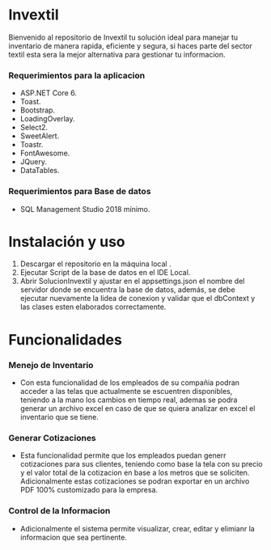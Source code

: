 # Invextil
Bienvenido al repositorio de Invextil tu solución ideal para manejar tu inventario de manera rapida, eficiente y segura, si haces parte del sector textil esta sera la mejor alternativa para gestionar tu informacion. 

### Requerimientos para la aplicacion
-	ASP.NET Core 6.
-	Toast.
-	Bootstrap.
-	LoadingOverlay.
-	Select2.
-	SweetAlert.
-	Toastr.
-	FontAwesome.
-	JQuery.
-	DataTables.

### Requerimientos para Base de datos
- SQL Management Studio 2018 mínimo.

# Instalación y uso
1. Descargar el repositorio en la máquina local .
2. Ejecutar Script de la base de datos en el IDE Local.
3. Abrir SolucionInvextil y ajustar en el appsettings.json el nombre del servidor donde se encuentra la base de datos, además, se debe ejecutar nuevamente la lidea de conexion y validar que el dbContext y las clases esten elaborados correctamente.

# Funcionalidades
### Menejo de Inventario
- Con esta funcionalidad de los empleados de su compañia podran acceder a las telas que actualmente se escuentren disponibles, teniendo a la mano los cambios en tiempo real, ademas se podra generar un archivo excel en caso de que se quiera analizar en excel el inventario que se tiene.
### Generar Cotizaciones
- Esta funcionalidad permite que los empleados puedan generr cotizaciones para sus clientes, teniendo como base la tela con su precio y el valor total de la cotizacion en base a los metros que se soliciten. Adicionalmente estas cotizaciones se podran exportar en un archivo PDF 100% customizado para la empresa.
### Control de la Informacion
- Adicionalmente el sistema permite visualizar, crear, editar y elimianr la informacion que sea pertinente. 
